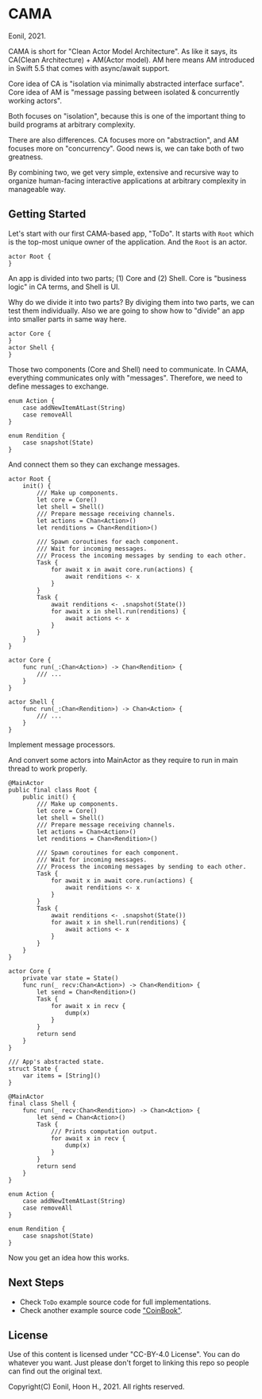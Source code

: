 CAMA
====
Eonil, 2021.

CAMA is short for "Clean Actor Model Architecture".
As like it says, its CA(Clean Architecture) + AM(Actor model).
AM here means AM introduced in Swift 5.5 that comes with async/await support.

Core idea of CA is "isolation via minimally abstracted interface surface".
Core idea of AM is "message passing between isolated & concurrently working actors".

Both focuses on "isolation", because this is one of the important thing to 
build programs at arbitrary complexity.

There are also differences. CA focuses more on "abstraction", 
and AM focuses more on "concurrency". Good news is, we can take both of two greatness.

By combining two, we get very simple, extensive and recursive way to organize 
human-facing interactive applications at arbitrary complexity in manageable way.

Getting Started
---------------
Let's start with our first CAMA-based app, "ToDo".
It starts with `Root` which is the top-most unique owner of the application.
And the `Root` is an actor.

    actor Root {
    }

An app is divided into two parts; (1) Core and (2) Shell.
Core is "business logic" in CA terms, and Shell is UI.

Why do we divide it into two parts? By diviging them into two parts, 
we can test them individually. Also we are going to show how to "divide" an app
into smaller parts in same way here.

    actor Core {
    }
    actor Shell {
    }

Those two components (Core and Shell) need to communicate.
In CAMA, everything communicates only with "messages".
Therefore, we need to define messages to exchange.

    enum Action {
        case addNewItemAtLast(String)
        case removeAll
    }

    enum Rendition {
        case snapshot(State)
    }

And connect them so they can exchange messages.

    actor Root {
        init() {
            /// Make up components.
            let core = Core()
            let shell = Shell()
            /// Prepare message receiving channels.
            let actions = Chan<Action>()
            let renditions = Chan<Rendition>()
            
            /// Spawn coroutines for each component.
            /// Wait for incoming messages.
            /// Process the incoming messages by sending to each other.
            Task {
                for await x in await core.run(actions) {
                    await renditions <- x
                }
            }
            Task {
                await renditions <- .snapshot(State())
                for await x in shell.run(renditions) {
                    await actions <- x
                }
            }
        }
    }

    actor Core {
        func run(_:Chan<Action>) -> Chan<Rendition> {
            /// ...
        }
    }

    actor Shell {
        func run(_:Chan<Rendition>) -> Chan<Action> {
            /// ...
        }
    }

Implement message processors.

And convert some actors into MainActor as they require to run 
in main thread to work properly.

    @MainActor
    public final class Root {
        public init() {
            /// Make up components.
            let core = Core()
            let shell = Shell()
            /// Prepare message receiving channels.
            let actions = Chan<Action>()
            let renditions = Chan<Rendition>()
            
            /// Spawn coroutines for each component.
            /// Wait for incoming messages.
            /// Process the incoming messages by sending to each other.
            Task {
                for await x in await core.run(actions) {
                    await renditions <- x
                }
            }
            Task {
                await renditions <- .snapshot(State())
                for await x in shell.run(renditions) {
                    await actions <- x
                }
            }
        }
    }

    actor Core {
        private var state = State()
        func run(_ recv:Chan<Action>) -> Chan<Rendition> {
            let send = Chan<Rendition>()
            Task {
                for await x in recv {
                    dump(x)
                }
            }
            return send
        }
    }

    /// App's abstracted state.
    struct State {
        var items = [String]()
    }

    @MainActor
    final class Shell {
        func run(_ recv:Chan<Rendition>) -> Chan<Action> {
            let send = Chan<Action>()
            Task {
                /// Prints computation output.
                for await x in recv {
                    dump(x)
                }
            }
            return send
        }
    }

    enum Action {
        case addNewItemAtLast(String)
        case removeAll
    }

    enum Rendition {
        case snapshot(State)
    }

Now you get an idea how this works.




Next Steps
----------
- Check `ToDo` example source code for full implementations.
- Check another example source code ["CoinBook"](https://github.com/eonil/coinbook).



License
-------
Use of this content is licensed under "CC-BY-4.0 License".
You can do whatever you want. Just please don't forget to linking this repo
so people can find out the original text.

Copyright(C) Eonil, Hoon H., 2021.
All rights reserved.
 
